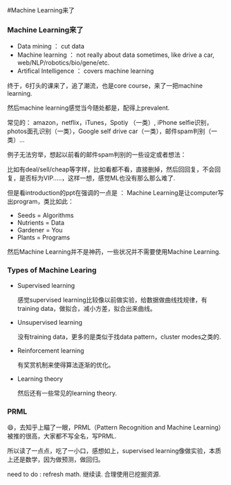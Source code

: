 #Machine Learning来了

### Machine Learning来了

- Data mining ： cut data
- Machine learning ： not really about data sometimes, like drive a car, web/NLP/robotics/bio/gene/etc. 
- Artifical Intelligence ： covers machine learning

终于，6打头的课来了，追了潮流，也是core course，来了一把machine learning.

然后machine learning感觉当今随处都是，配得上prevalent.

常见的：  amazon，netflix，iTunes，Spotiy （一类）, iPhone selfie识别，photos面孔识别（一类），Google self drive car（一类），邮件spam判别（一类）...

例子无法穷举，想起以前看的邮件spam判别的一些设定或者想法：

 比如有deal/sell/cheap等字样，比如看都不看，直接删掉，然后回回复，不会回复，是否标为VIP.....，这样一想，感觉ML也没有那么那么难了.
 
 但是看introduction的ppt在强调的一点是 ： Machine Learning是让computer写出program，类比如此：
 
- Seeds = Algorithms- Nutrients = Data- Gardener = You- Plants = Programs
然后Machine Learning并不是神药，一些状况并不需要使用Machine Learning.


### Types of Machine Learing

- Supervised learning
  
  感觉supervised learning比较像以前做实验，给数据做曲线找规律，有training data，做拟合，减小方差，拟合出来曲线。
  
- Unsupervised learning

  没有training data，更多的是类似于找data pattern，cluster modes之类的.
  
- Reinforcement learning  
  有奖赏机制来使得算法逐渐的优化。
- Learning theory
  然后还有一些常见的learning theory.
  
### PRML

😄，去知乎上瞄了一眼，PRML（Pattern Recognition and Machine Learning）被推的很高，大家都不写全名，写PRML.

所以读了一点点，吃了一小口，感想如上，supervised learning像做实验，本质上还是数学，因为做预测，做回归。

need to do : refresh math. 继续读. 合理使用已挖掘资源.




